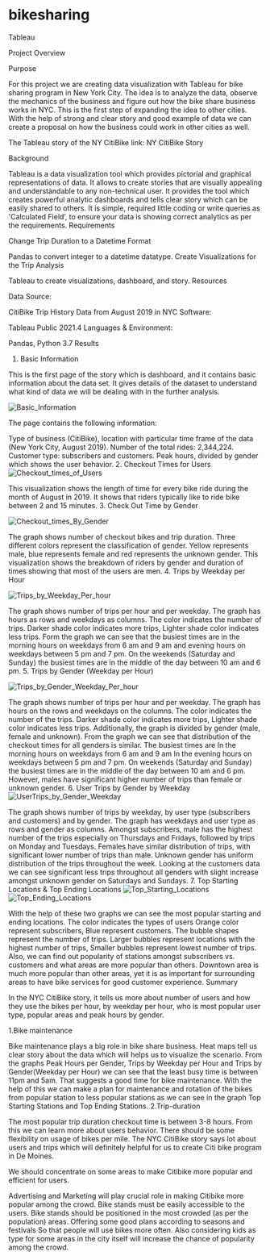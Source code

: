 # bikesharing
Tableau

Project Overview

Purpose

For this project we are creating data visualization with Tableau for bike sharing program in New York City. The idea is to analyze the data, observe the mechanics of the business and figure out how the bike share business works in NYC. This is the first step of expanding the idea to other cities. With the help of strong and clear story and good example of data we can create a proposal on how the business could work in other cities as well.

The Tableau story of the NY CitiBike link: NY CitiBike Story

Background

Tableau is a data visualization tool which provides pictorial and graphical representations of data.
It allows to create stories that are visually appealing and understandable to any non-technical user.
It provides the tool which creates powerful analytic dashboards and tells clear story which can be easily shared to others.
It is simple, required little coding or write queries as 'Calculated Field’, to ensure your data is showing correct analytics as per the requirements.
Requirements

Change Trip Duration to a Datetime Format

Pandas to convert integer to a datetime datatype.
Create Visualizations for the Trip Analysis

Tableau to create visualizations, dashboard, and story.
Resources

Data Source:

CitiBike Trip History Data from August 2019 in NYC
Software:

Tableau Public 2021.4
Languages & Environment:

Pandas, Python 3.7
Results

1. Basic Information

This is the first page of the story which is dashboard, and it contains basic information about the data set. It gives details of the dataset to understand what kind of data we will be dealing with in the further analysis.

![Basic_Information](https://user-images.githubusercontent.com/91812090/156933704-71aa43d5-5e1c-485f-99ce-598eed979c6b.png)


The page contains the following information:

Type of business (CitiBike), location with particular time frame of the data (New York City, August 2019).
Number of the total rides: 2,344,224.
Customer type: subscribers and customers.
Peak hours, divided by gender which shows the user behavior.
2. Checkout Times for Users
![Checkout_times_of_Users](https://user-images.githubusercontent.com/91812090/156933757-e3126ff9-17c2-498e-bff4-aa8ef213b632.png)



This visualization shows the length of time for every bike ride during the month of August in 2019.
It shows that riders typically like to ride bike between 2 and 15 minutes.
3. Check Out Time by Gender

![Checkout_times_By_Gender](https://user-images.githubusercontent.com/91812090/156933796-55b1d39f-1027-4fa3-9045-e1616b5b50cc.png)


The graph shows number of checkout bikes and trip duration.
Three different colors represent the classification of gender. Yellow represents male, blue represents female and red represents the unknown gender.
This visualization shows the breakdown of riders by gender and duration of times showing that most of the users are men.
4. Trips by Weekday per Hour

![Trips_by_Weekday_Per_hour](https://user-images.githubusercontent.com/91812090/156933859-b5bee94b-3c0a-4b90-9845-ab4ce35fbe02.png)


The graph shows number of trips per hour and per weekday.
The graph has hours as rows and weekdays as columns.
The color indicates the number of trips.
Darker shade color indicates more trips,
Lighter shade color indicates less trips.
Form the graph we can see that the busiest times are in the morning hours on weekdays from 6 am and 9 am and evening hours on weekdays between 5 pm and 7 pm.
On the weekends (Saturday and Sunday) the busiest times are in the middle of the day between 10 am and 6 pm.
5. Trips by Gender (Weekday per Hour)

![Trips_by_Gender_Weekday_Per_hour](https://user-images.githubusercontent.com/91812090/156934064-eef9a403-f00f-4ddc-b620-5900e39c2301.png)


The graph shows number of trips per hour and per weekday.
The graph has hours on the rows and weekdays on the columns.
The color indicates the number of the trips.
Darker shade color indicates more trips,
Lighter shade color indicates less trips.
Additionally, the graph is divided by gender (male, female and unknown).
From the graph we can see that distribution of the checkout times for all genders is similar.
The busiest times are
In the morning hours on weekdays from 6 am and 9 am
In the evening hours on weekdays between 5 pm and 7 pm.
On weekends (Saturday and Sunday) the busiest times are in the middle of the day between 10 am and 6 pm.
However, males have significant higher number of trips than female or unknown gender.
6. User Trips by Gender by Weekday
![UserTrips_by_Gender_Weekday](https://user-images.githubusercontent.com/91812090/156934203-af7ad67a-f6b7-44cb-a04f-a40bd4c6b33e.png)




The graph shows number of trips by weekday, by user type (subscribers and customers) and by gender.
The graph has weekdays and user type as rows and gender as columns.
Amongst subscribers, male has the highest number of the trips especially on Thursdays and Fridays, followed by trips on Monday and Tuesdays.
Females have similar distribution of trips, with significant lower number of trips than male.
Unknown gender has uniform distribution of the trips throughout the week.
Looking at the customers data we can see significant less trips throughout all genders with slight increase amongst unknown gender on Saturdays and Sundays.
7. Top Starting Locations & Top Ending Locations
![Top_Starting_Locations](https://user-images.githubusercontent.com/91812090/156934238-8fedb1ac-4718-45c2-8fc0-860c7c2a1c03.png)
![Top_Ending_Locations](https://user-images.githubusercontent.com/91812090/156934245-4e2bd326-31d1-441b-8942-1397d0dcda5c.png)

  

With the help of these two graphs we can see the most popular starting and ending locations.
The color indicates the types of users
Orange color represent subscribers,
Blue represent customers.
The bubble shapes represent the number of trips.
Larger bubbles represent locations with the highest number of trips,
Smaller bubbles represent lowest number of trips.
Also, we can find out popularity of stations amongst subscribers vs. customers and what areas are more popular than others.
Downtown area is much more popular than other areas, yet it is as important for surrounding areas to have bike services for good customer experience.
Summary

In the NYC CitiBike story, it tells us more about number of users and how they use the bikes per hour, by weekday per hour, who is most popular user type, popular areas and peak hours by gender.

1.Bike maintenance

Bike maintenance plays a big role in bike share business.
Heat maps tell us clear story about the data which will helps us to visualize the scenario.
From the graphs Peak Hours per Gender, Trips by Weekday per Hour and Trips by Gender(Weekday per Hour) we can see that the least busy time is between 11pm and 5am. That suggests a good time for bike maintenance.
With the help of this we can make a plan for maintenance and rotation of the bikes from popular station to less popular stations as we can see in the graph Top Starting Stations and Top Ending Stations.
2.Trip-duration

The most popular trip duration checkout time is between 3-8 hours. From this we can learn more about users behavior.
There should be some flexibility on usage of bikes per mile.
The NYC CitiBike story says lot about users and trips which will definitely helpful for us to create Citi bike program in De Moines.

We should concentrate on some areas to make Citibike more popular and efficient for users.

Advertising and Marketing will play crucial role in making Citibike more popular among the crowd.
Bike stands must be easily accessible to the users.
Bike stands should be positioned in the most crowded (as per the population) areas.
Offering some good plans according to seasons and festivals So that people will use bikes more often.
Also considering kids as type for some areas in the city itself will increase the chance of popularity among the crowd.
